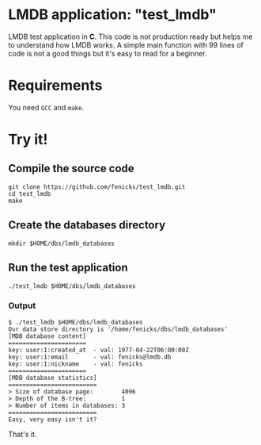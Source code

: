 # LMDB application: "test_lmdb"

LMDB test application in **C**.
This code is not production ready but helps me to understand how LMDB works.
A simple main function with 99 lines of code is not a good things but it's easy to read for a beginner.

# Requirements

You need `GCC` and `make`.

# Try it!

## Compile the source code

    git clone https://github.com/fenicks/test_lmdb.git
    cd test_lmdb
    make

## Create the databases directory

    mkdir $HOME/dbs/lmdb_databases

## Run the test application

    ./test_lmdb $HOME/dbs/lmdb_databases

### Output

    $ ./test_lmdb $HOME/dbs/lmdb_databases
    Our data store directory is '/home/fenicks/dbs/lmdb_databases'
    [MDB database content]
    ======================
    key: user:1:created_at	- val: 1977-04-22T06:00:00Z
    key: user:1:email		- val: fenicks@lmdb.db
    key: user:1:nickname	- val: fenicks
    ======================
    [MDB database statistics]
    =========================
    > Size of database page:        4096
    > Depth of the B-tree:          1
    > Number of items in databases: 3
    =========================
    Easy, very easy isn't it?

That's it.